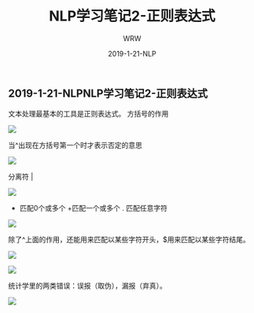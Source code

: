 ﻿---
layout:     post
title:      NLP学习笔记2-正则表达式
subtitle:   
date:       2019-1-21-NLP
author:     WRW
header-img: img/post-bg-desk.jpg
catalog: true
tags:
    - NLP
---


## 2019-1-21-NLPNLP学习笔记2-正则表达式

文本处理最基本的工具是正则表达式。
方括号的作用

![](https://ObliviousToZero.github.io/img/2019-1-21-NLP学习笔记2-正则表达式/1.png)

当^出现在方括号第一个时才表示否定的意思

![](https://ObliviousToZero.github.io/img/2019-1-21-NLP学习笔记2-正则表达式/2.png)

分离符 |

![](https://ObliviousToZero.github.io/img/2019-1-21-NLP学习笔记2-正则表达式/3.png)

* 匹配0个或多个
+匹配一个或多个
. 匹配任意字符

![](https://ObliviousToZero.github.io/img/2019-1-21-NLP学习笔记2-正则表达式/4.png)

除了^上面的作用，还能用来匹配以某些字符开头，$用来匹配以某些字符结尾。

![](https://ObliviousToZero.github.io/img/2019-1-21-NLP学习笔记2-正则表达式/5.png)

![](https://ObliviousToZero.github.io/img/2019-1-21-NLP学习笔记2-正则表达式/6.png)

统计学里的两类错误：误报（取伪），漏报（弃真）。

![](https://ObliviousToZero.github.io/img/2019-1-21-NLP学习笔记2-正则表达式/7.png)
